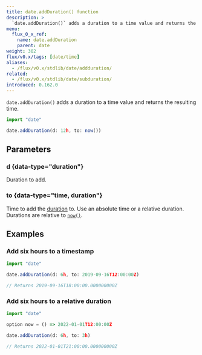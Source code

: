 ```yaml
---
title: date.addDuration() function
description: >
  `date.addDuration()` adds a duration to a time value and returns the resulting time.
menu:
  flux_0_x_ref:
    name: date.addDuration
    parent: date
weight: 302
flux/v0.x/tags: [date/time]
aliases:
  - /flux/v0.x/stdlib/date/addduration/
related:
  - /flux/v0.x/stdlib/date/subduration/
introduced: 0.162.0
---
```


`date.addDuration()` adds a duration to a time value and returns the resulting time.

```js
import "date"

date.addDuration(d: 12h, to: now())
```

## Parameters

### d {data-type="duration"}
Duration to add.

### to {data-type="time, duration"}
Time to add the [duration](#d) to.
Use an absolute time or a relative duration.
Durations are relative to [`now()`](/flux/v0.x/stdlib/universe/now/).

## Examples

### Add six hours to a timestamp
```js
import "date"

date.addDuration(d: 6h, to: 2019-09-16T12:00:00Z)

// Returns 2019-09-16T18:00:00.000000000Z
```

### Add six hours to a relative duration
```js
import "date"

option now = () => 2022-01-01T12:00:00Z

date.addDuration(d: 6h, to: 3h)

// Returns 2022-01-01T21:00:00.000000000Z
```
